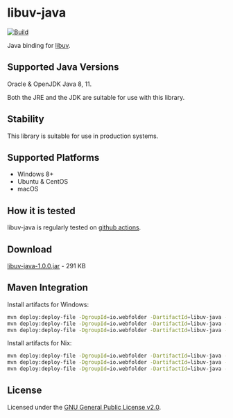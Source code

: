 # libuv-java

[![Build](https://github.com/webfolderio/libuv-java/workflows/libuv-java/badge.svg)](https://github.com/webfolderio/libuv-java/actions?query=workflow%3Alibuv-java)

Java binding for [libuv](https://github.com/libuv/libuv).

Supported Java Versions
-----------------------

Oracle & OpenJDK Java 8, 11.

Both the JRE and the JDK are suitable for use with this library.

Stability
---------
This library is suitable for use in production systems.

Supported Platforms
-------------------
* Windows 8+
* Ubuntu & CentOS
* macOS

How it is tested
----------------
libuv-java is regularly tested on [github actions](https://github.com/webfolderio/libuv-java/actions?query=workflow%3Alibuv-java).

Download
--------

[libuv-java-1.0.0.jar](https://github.com/webfolderio/libuv-java/releases/download/1.0.0/libuv-java-1.0.0.jar) - 291 KB

Maven Integration
-----------------
Install artifacts for Windows:
```sh
mvn deploy:deploy-file -DgroupId=io.webfolder -DartifactId=libuv-java -Dversion=1.0.0 -Dfile=libuv-java-1.0.0.jar -Dpackaging=jar -Durl=file://%USERPROFILE%\.m2
mvn deploy:deploy-file -DgroupId=io.webfolder -DartifactId=libuv-java -Dversion=1.0.0 -Dfile=libuv-java-1.0.0-sources.jar -Dpackaging=jar -Dclassifier=sources -Durl=file://%USERPROFILE%\.m2
mvn deploy:deploy-file -DgroupId=io.webfolder -DartifactId=libuv-java -Dversion=1.0.0 -Dfile=libuv-java-1.0.0-javadoc.jar -Dpackaging=jar -Dclassifier=javadoc -Durl=file://%USERPROFILE%\.m2
```

Install artifacts for Nix:

```sh
mvn deploy:deploy-file -DgroupId=io.webfolder -DartifactId=libuv-java -Dversion=1.0.0 -Dfile=libuv-java-1.0.0.jar -Dpackaging=jar -Durl=file://%HOME%\.m2
mvn deploy:deploy-file -DgroupId=io.webfolder -DartifactId=libuv-java -Dversion=1.0.0 -Dfile=libuv-java-1.0.0-sources.jar -Dpackaging=jar -Dclassifier=sources -Durl=file://%HOME%\.m2
mvn deploy:deploy-file -DgroupId=io.webfolder -DartifactId=libuv-java -Dversion=1.0.0 -Dfile=libuv-java-1.0.0-javadoc.jar -Dpackaging=jar -Dclassifier=javadoc -Durl=file://%HOME%\.m2
```

License
-------
Licensed under the [GNU General Public License v2.0](https://github.com/webfolderio/libuv-java/blob/master/LICENSE).
